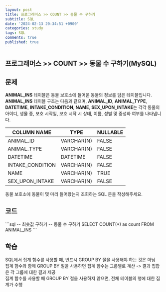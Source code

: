 ```yaml
---
layout: post
title: 프로그래머스 >> COUNT >> 동물 수 구하기
subtitle: SQL
date: '2024-02-13 20:34:51 +0900'
categories: study
tags: SQL
comments: true
published: true
---
```

## 프로그래머스 >> COUNT >> 동물 수 구하기(MySQL)

<h2>문제</h2>
<b>ANIMAL_INS</b> 테이블은 동물 보호소에 들어온 동물의 정보를 담은 테이블입니다. <b>ANIMAL_INS</b> 테이블 구조는 다음과 같으며, <b>ANIMAL_ID</b>, <b>ANIMAL_TYPE</b>, <b>DATETIME</b>, <b>INTAKE_CONDITION</b>, <b>NAME</b>, <b>SEX_UPON_INTAKE</b>는 각각 동물의 아이디, 생물 종, 보호 시작일, 보호 시작 시 상태, 이름, 성별 및 중성화 여부를 나타냅니다.<br>
<table>
    <thead>
        <th>COLUMN NAME</th>
        <th>TYPE</th>
        <th>NULLABLE</th>
    </thead>
    <tbody>
        <tr>
            <td>ANIMAL_ID</td>
            <td>VARCHAR(N)</td>
            <td>FALSE</td>
        </tr>
        <tr>
            <td>ANIMAL_TYPE</td>
            <td>VARCHAR(N)</td>
            <td>FALSE</td>
        </tr>
        <tr>
            <td>DATETIME</td>
            <td>DATETIME</td>
            <td>FALSE</td>
        </tr>
        <tr>
            <td>INTAKE_CONDITION</td>
            <td>VARCHAR(N)</td>
            <td>FALSE</td>
        </tr>
        <tr>
            <td>NAME</td>
            <td>VARCHAR(N)</td>
            <td>TRUE</td>
        </tr>
        <tr>
            <td>SEX_UPON_INTAKE</td>
            <td>VARCHAR(N)</td>
            <td>FALSE</td>
        </tr>
    </tbody>
</table>
동물 보호소에 동물이 몇 마리 들어왔는지 조회하는 SQL 문을 작성해주세요.<br>
<h2>코드</h2>
```sql
-- 최솟값 구하기
-- 동물 수 구하기
SELECT COUNT(*) as count
FROM ANIMAL_INS
```
<h2>학습</h2>
SQL에서 집계 함수를 사용할 때, 반드시 GROUP BY 절을 사용해야 하는 것은 아님<br>
집계 함수와 함께 GROUP BY 절을 사용하면 집계 함수는 그룹별로 계산 -> 결과 집합은 각 그룹에 대한 결과 제공<br>
집계 함수를 사용할 때 GROUP BY 절을 사용하지 않으면, 전체 테이블의 행에 대한 집계가 수행<br>





